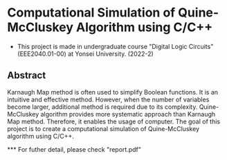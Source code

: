 # Computational Simulation of Quine-McCluskey Algorithm using C/C++

* This project is made in undergraduate course "Digital Logic Circuits" (EEE2040.01-00) at Yonsei University. (2022-2)

## Abstract

Karnaugh Map method is often used to simplify Boolean functions. It is an intuitive and effective method. 
However, when the number of variables become larger, additional method is required due to its complexity. 
Quine-McCluskey algorithm provides more systematic approach than Karnaugh Map method. Therefore, it enables the usage of computer. 
The goal of this project is to create a computational simulation of Quine-McCluskey algorithm using C/C++.

*** For futher detail, please check "report.pdf"

